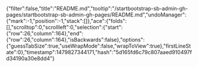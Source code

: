 {"filter":false,"title":"README.md","tooltip":"/startbootstrap-sb-admin-gh-pages/startbootstrap-sb-admin-gh-pages/README.md","undoManager":{"mark":-1,"position":-1,"stack":[]},"ace":{"folds":[],"scrolltop":0,"scrollleft":0,"selection":{"start":{"row":26,"column":164},"end":{"row":26,"column":164},"isBackwards":false},"options":{"guessTabSize":true,"useWrapMode":false,"wrapToView":true},"firstLineState":0},"timestamp":1479827344171,"hash":"5d165fd6c79c807aaed910497fd34190a30e8dd4"}